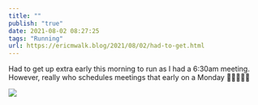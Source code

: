 ```yaml
---
title: ""
publish: "true"
date: 2021-08-02 08:27:25
tags: "Running"
url: https://ericmwalk.blog/2021/08/02/had-to-get.html
---
```


Had to get up extra early this morning to run as I had a 6:30am meeting. However, really who schedules meetings that early on a Monday 🤦‍♂️🏃🏻‍♂️


![](https://ericmwalk.blog/uploads/2021/262d0e1d6c.jpg)